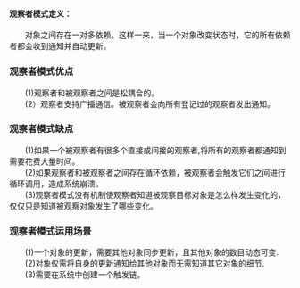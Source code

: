 #### 观察者模式定义：
&emsp;&emsp;对象之间存在一对多依赖。这样一来，当一个对象改变状态时，它的所有依赖者都会收到通知并自动更新。

### 观察者模式优点
&emsp;&emsp;(1)观察者和被观察者之间是松耦合的。  
&emsp;&emsp;(2）观察者支持广播通信。被观察者会向所有登记过的观察者发出通知。

### 观察者模式缺点
&emsp;&emsp;(1)如果一个被观察者有很多个直接或间接的观察者,将所有的观察者都通知到需要花费大量时间。  
&emsp;&emsp;(2)如果观察者和被观察者之间存在循环依赖，被观察者会触发它们之间进行循环调用，造成系统崩溃。  
&emsp;&emsp;(3)观察者模式没有机制使观察者知道被观察目标对象是怎么样发生变化的，仅仅只是知道被观察对象发生了哪些变化。

### 观察者模式运用场景
&emsp;&emsp;(1)一个对象的更新，需要其他对象同步更新，且其他对象的数目动态可变.  
&emsp;&emsp;(2)对象仅需将自身的更新通知给其他对象而无需知道其它对象的细节.  
&emsp;&emsp;(3)需要在系统中创建一个触发链。